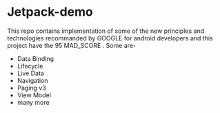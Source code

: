 # Jetpack-demo
This repo contains implementation of some of the new principles and technologies recommanded by GOOGLE for android developers and this project have the 95 MAD_SCORE .
Some are-
- Data Binding
- Lifecycle
- Live Data
- Navigation
- Paging v3
- View Model
- many more
